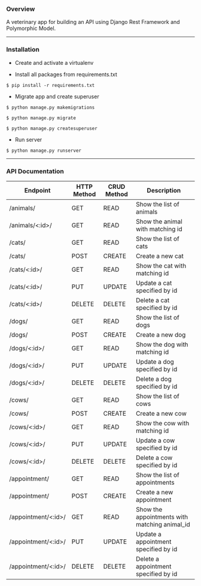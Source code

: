 ### Overview
A veterinary app for building an API using Django Rest Framework and Polymorphic Model.

------------

### Installation
- Create and activate a virtualenv
 
- Install all packages from requirements.txt

`$ pip install -r requirements.txt`

- Migrate app and create superuser

`$ python manage.py makemigrations`

`$ python manage.py migrate`

`$ python manage.py createsuperuser`

- Run server

`$ python manage.py runserver`


------------

### API Documentation
| Endpoint  | HTTP Method  | CRUD Method  | Description  |
| ------------ | ------------ | ------------ | ------------ |
| /animals/  | GET  | READ  | Show the list of animals  |
| /animals/<:id>/ |  GET |  READ | Show the animal with matching id  |
| /cats/  | GET  |  READ | Show the list of cats  |
| /cats/  | POST  | CREATE  | Create a new cat  |
| /cats/<:id>/  |  GET | READ  | Show the cat with matching id  |
| /cats/<:id>/  | PUT  | UPDATE  | Update a cat specified by id  |
| /cats/<:id>/  | DELETE  | DELETE  | Delete a cat specified by id  |
| /dogs/  | GET  |  READ | Show the list of dogs  |
| /dogs/  | POST  | CREATE  | Create a new dog |
| /dogs/<:id>/  |  GET | READ  | Show the dog with matching id  |
| /dogs/<:id>/  | PUT  | UPDATE  | Update a dog specified by id  |
| /dogs/<:id>/  | DELETE  | DELETE  | Delete a dog specified by id  |
| /cows/  | GET  |  READ | Show the list of cows  |
| /cows/  | POST  | CREATE  | Create a new cow |
| /cows/<:id>/  |  GET | READ  | Show the cow with matching id  |
| /cows/<:id>/  | PUT  | UPDATE  | Update a cow specified by id  |
| /cows/<:id>/  | DELETE  | DELETE  | Delete a cow specified by id  |
| /appointment/  | GET  |  READ | Show the list of appointments |
| /appointment/  | POST  | CREATE  | Create a new appointment  |
| /appointment/<:id>/  |  GET | READ  | Show the appointments with matching animal_id  |
| /appointment/<:id>/  | PUT  | UPDATE  | Update a appointment specified by id  |
| /appointment/<:id>/  | DELETE  | DELETE  | Delete a appointment specified by id |










